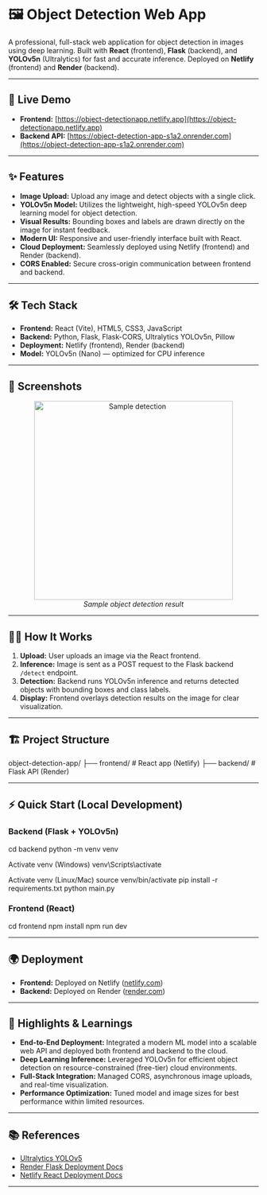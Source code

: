 # 🖼️ Object Detection Web App

A professional, full-stack web application for object detection in images using deep learning. Built with **React** (frontend), **Flask** (backend), and **YOLOv5n** (Ultralytics) for fast and accurate inference. Deployed on **Netlify** (frontend) and **Render** (backend).

---

## 🚀 Live Demo

- **Frontend:** [https://object-detectionapp.netlify.app](https://object-detectionapp.netlify.app)
- **Backend API:** [https://object-detection-app-s1a2.onrender.com](https://object-detection-app-s1a2.onrender.com)

---

## ✨ Features

- **Image Upload:** Upload any image and detect objects with a single click.
- **YOLOv5n Model:** Utilizes the lightweight, high-speed YOLOv5n deep learning model for object detection.
- **Visual Results:** Bounding boxes and labels are drawn directly on the image for instant feedback.
- **Modern UI:** Responsive and user-friendly interface built with React.
- **Cloud Deployment:** Seamlessly deployed using Netlify (frontend) and Render (backend).
- **CORS Enabled:** Secure cross-origin communication between frontend and backend.

---

## 🛠️ Tech Stack

- **Frontend:** React (Vite), HTML5, CSS3, JavaScript
- **Backend:** Python, Flask, Flask-CORS, Ultralytics YOLOv5n, Pillow
- **Deployment:** Netlify (frontend), Render (backend)
- **Model:** YOLOv5n (Nano) — optimized for CPU inference

---

## 📸 Screenshots

<p align="center">
  <img src="https://raw.githubusercontent.com/ultralytics/yolov5/master/data/images/zidane.jpg" alt="Sample detection" width="400"/>
  <br>
  <em>Sample object detection result</em>
</p>

---

## 🧑‍💻 How It Works

1. **Upload:** User uploads an image via the React frontend.
2. **Inference:** Image is sent as a POST request to the Flask backend `/detect` endpoint.
3. **Detection:** Backend runs YOLOv5n inference and returns detected objects with bounding boxes and class labels.
4. **Display:** Frontend overlays detection results on the image for clear visualization.

---

## 🏗️ Project Structure

object-detection-app/
├── frontend/ # React app (Netlify)
├── backend/ # Flask API (Render)


---

## ⚡ Quick Start (Local Development)

### Backend (Flask + YOLOv5n)

cd backend
python -m venv venv

Activate venv (Windows)
venv\Scripts\activate

Activate venv (Linux/Mac)
source venv/bin/activate
pip install -r requirements.txt
python main.py


### Frontend (React)

cd frontend
npm install
npm run dev


---

## 🌍 Deployment

- **Frontend:** Deployed on Netlify ([netlify.com](https://netlify.com/))
- **Backend:** Deployed on Render ([render.com](https://render.com/))

---

## 📝 Highlights & Learnings

- **End-to-End Deployment:** Integrated a modern ML model into a scalable web API and deployed both frontend and backend to the cloud.
- **Deep Learning Inference:** Leveraged YOLOv5n for efficient object detection on resource-constrained (free-tier) cloud environments.
- **Full-Stack Integration:** Managed CORS, asynchronous image uploads, and real-time visualization.
- **Performance Optimization:** Tuned model and image sizes for best performance within limited resources.

---

## 📚 References

- [Ultralytics YOLOv5](https://github.com/ultralytics/yolov5)
- [Render Flask Deployment Docs](https://render.com/docs/deploy-flask)
- [Netlify React Deployment Docs](https://docs.netlify.com/configure-builds/get-started/)

---
